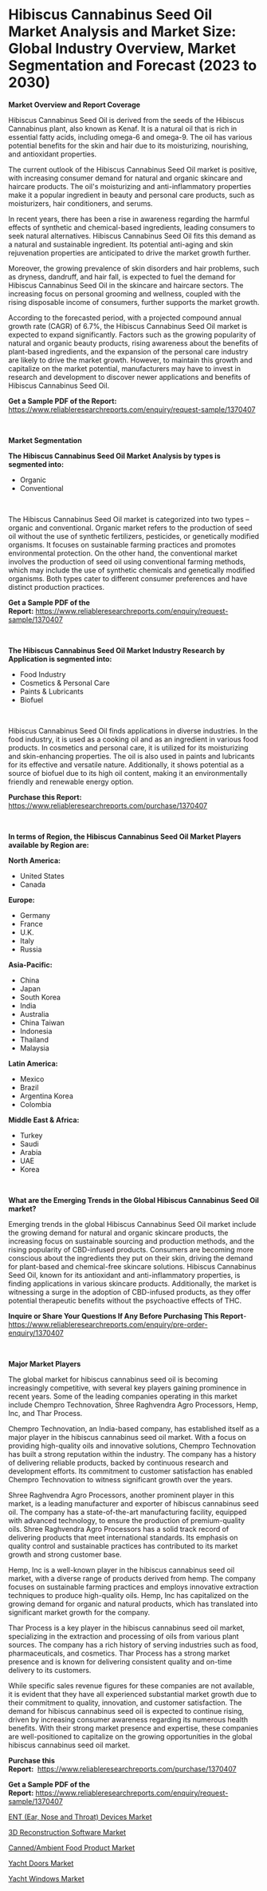 <p><h1>Hibiscus Cannabinus Seed Oil Market Analysis and Market Size: Global Industry Overview, Market Segmentation and Forecast (2023 to 2030)</h1></p><p><strong>Market Overview and Report Coverage</strong></p>
<p><p>Hibiscus Cannabinus Seed Oil is derived from the seeds of the Hibiscus Cannabinus plant, also known as Kenaf. It is a natural oil that is rich in essential fatty acids, including omega-6 and omega-9. The oil has various potential benefits for the skin and hair due to its moisturizing, nourishing, and antioxidant properties.</p><p>The current outlook of the Hibiscus Cannabinus Seed Oil market is positive, with increasing consumer demand for natural and organic skincare and haircare products. The oil's moisturizing and anti-inflammatory properties make it a popular ingredient in beauty and personal care products, such as moisturizers, hair conditioners, and serums.</p><p>In recent years, there has been a rise in awareness regarding the harmful effects of synthetic and chemical-based ingredients, leading consumers to seek natural alternatives. Hibiscus Cannabinus Seed Oil fits this demand as a natural and sustainable ingredient. Its potential anti-aging and skin rejuvenation properties are anticipated to drive the market growth further.</p><p>Moreover, the growing prevalence of skin disorders and hair problems, such as dryness, dandruff, and hair fall, is expected to fuel the demand for Hibiscus Cannabinus Seed Oil in the skincare and haircare sectors. The increasing focus on personal grooming and wellness, coupled with the rising disposable income of consumers, further supports the market growth.</p><p>According to the forecasted period, with a projected compound annual growth rate (CAGR) of 6.7%, the Hibiscus Cannabinus Seed Oil market is expected to expand significantly. Factors such as the growing popularity of natural and organic beauty products, rising awareness about the benefits of plant-based ingredients, and the expansion of the personal care industry are likely to drive the market growth. However, to maintain this growth and capitalize on the market potential, manufacturers may have to invest in research and development to discover newer applications and benefits of Hibiscus Cannabinus Seed Oil.</p></p>
<p><strong>Get a Sample PDF of the Report:</strong> <a href="https://www.reliableresearchreports.com/enquiry/request-sample/1370407">https://www.reliableresearchreports.com/enquiry/request-sample/1370407</a></p>
<p>&nbsp;</p>
<p><strong>Market Segmentation</strong></p>
<p><strong>The Hibiscus Cannabinus Seed Oil Market Analysis by types is segmented into:</strong></p>
<p><ul><li>Organic</li><li>Conventional</li></ul></p>
<p>&nbsp;</p>
<p><p>The Hibiscus Cannabinus Seed Oil market is categorized into two types –organic and conventional. Organic market refers to the production of seed oil without the use of synthetic fertilizers, pesticides, or genetically modified organisms. It focuses on sustainable farming practices and promotes environmental protection. On the other hand, the conventional market involves the production of seed oil using conventional farming methods, which may include the use of synthetic chemicals and genetically modified organisms. Both types cater to different consumer preferences and have distinct production practices.</p></p>
<p><strong>Get a Sample PDF of the Report:</strong>&nbsp;<a href="https://www.reliableresearchreports.com/enquiry/request-sample/1370407">https://www.reliableresearchreports.com/enquiry/request-sample/1370407</a></p>
<p>&nbsp;</p>
<p><strong>The Hibiscus Cannabinus Seed Oil Market Industry Research by Application is segmented into:</strong></p>
<p><ul><li>Food Industry</li><li>Cosmetics & Personal Care</li><li>Paints & Lubricants</li><li>Biofuel</li></ul></p>
<p>&nbsp;</p>
<p><p>Hibiscus Cannabinus Seed Oil finds applications in diverse industries. In the food industry, it is used as a cooking oil and as an ingredient in various food products. In cosmetics and personal care, it is utilized for its moisturizing and skin-enhancing properties. The oil is also used in paints and lubricants for its effective and versatile nature. Additionally, it shows potential as a source of biofuel due to its high oil content, making it an environmentally friendly and renewable energy option.</p></p>
<p><strong>Purchase this Report:</strong>&nbsp; <a href="https://www.reliableresearchreports.com/purchase/1370407">https://www.reliableresearchreports.com/purchase/1370407</a></p>
<p>&nbsp;</p>
<p><strong>In terms of Region, the Hibiscus Cannabinus Seed Oil Market Players available by Region are:</strong></p>
<p>
    <p> <strong> North America: </strong>
        <ul>
            <li>United States</li>
            <li>Canada</li>
        </ul>
        </p> 
    <p> <strong> Europe: </strong>
        <ul>
            <li>Germany</li>
            <li>France</li>
            <li>U.K.</li>
            <li>Italy</li>
            <li>Russia</li>
        </ul>
        </p> 
    <p> <strong> Asia-Pacific: </strong>
        <ul>
            <li>China</li>
            <li>Japan</li>
            <li>South Korea</li>
            <li>India</li>
            <li>Australia</li>
            <li>China Taiwan</li>
            <li>Indonesia</li>
            <li>Thailand</li>
            <li>Malaysia</li>
        </ul>
        </p> 
    <p> <strong> Latin America: </strong>
        <ul>
            <li>Mexico</li>
            <li>Brazil</li>
            <li>Argentina Korea</li>
            <li>Colombia</li>
        </ul>
        </p> 
    <p> <strong> Middle East & Africa: </strong>
        <ul>
            <li>Turkey</li>
            <li>Saudi</li>
            <li>Arabia</li>
            <li>UAE</li>
            <li>Korea</li>
        </ul>
    </p>
    </p>
<p>&nbsp;</p>
<p><strong>What are the Emerging Trends in the Global Hibiscus Cannabinus Seed Oil market?</strong></p>
<p><p>Emerging trends in the global Hibiscus Cannabinus Seed Oil market include the growing demand for natural and organic skincare products, the increasing focus on sustainable sourcing and production methods, and the rising popularity of CBD-infused products. Consumers are becoming more conscious about the ingredients they put on their skin, driving the demand for plant-based and chemical-free skincare solutions. Hibiscus Cannabinus Seed Oil, known for its antioxidant and anti-inflammatory properties, is finding applications in various skincare products. Additionally, the market is witnessing a surge in the adoption of CBD-infused products, as they offer potential therapeutic benefits without the psychoactive effects of THC.</p></p>
<p><strong>Inquire or Share Your Questions If Any Before Purchasing This Report</strong>- <a href="https://www.reliableresearchreports.com/enquiry/pre-order-enquiry/1370407">https://www.reliableresearchreports.com/enquiry/pre-order-enquiry/1370407</a></p>
<p>&nbsp;</p>
<p><strong>Major Market Players</strong></p>
<p><p>The global market for hibiscus cannabinus seed oil is becoming increasingly competitive, with several key players gaining prominence in recent years. Some of the leading companies operating in this market include Chempro Technovation, Shree Raghvendra Agro Processors, Hemp, Inc, and Thar Process.</p><p>Chempro Technovation, an India-based company, has established itself as a major player in the hibiscus cannabinus seed oil market. With a focus on providing high-quality oils and innovative solutions, Chempro Technovation has built a strong reputation within the industry. The company has a history of delivering reliable products, backed by continuous research and development efforts. Its commitment to customer satisfaction has enabled Chempro Technovation to witness significant growth over the years.</p><p>Shree Raghvendra Agro Processors, another prominent player in this market, is a leading manufacturer and exporter of hibiscus cannabinus seed oil. The company has a state-of-the-art manufacturing facility, equipped with advanced technology, to ensure the production of premium-quality oils. Shree Raghvendra Agro Processors has a solid track record of delivering products that meet international standards. Its emphasis on quality control and sustainable practices has contributed to its market growth and strong customer base.</p><p>Hemp, Inc is a well-known player in the hibiscus cannabinus seed oil market, with a diverse range of products derived from hemp. The company focuses on sustainable farming practices and employs innovative extraction techniques to produce high-quality oils. Hemp, Inc has capitalized on the growing demand for organic and natural products, which has translated into significant market growth for the company.</p><p>Thar Process is a key player in the hibiscus cannabinus seed oil market, specializing in the extraction and processing of oils from various plant sources. The company has a rich history of serving industries such as food, pharmaceuticals, and cosmetics. Thar Process has a strong market presence and is known for delivering consistent quality and on-time delivery to its customers.</p><p>While specific sales revenue figures for these companies are not available, it is evident that they have all experienced substantial market growth due to their commitment to quality, innovation, and customer satisfaction. The demand for hibiscus cannabinus seed oil is expected to continue rising, driven by increasing consumer awareness regarding its numerous health benefits. With their strong market presence and expertise, these companies are well-positioned to capitalize on the growing opportunities in the global hibiscus cannabinus seed oil market.</p></p>
<p><strong>Purchase this Report:</strong>&nbsp;&nbsp;<a href="https://www.reliableresearchreports.com/purchase/1370407">https://www.reliableresearchreports.com/purchase/1370407</a></p>
<p></p>
<p><strong>Get a Sample PDF of the Report:</strong>&nbsp;<a href="https://www.reliableresearchreports.com/enquiry/request-sample/1370407">https://www.reliableresearchreports.com/enquiry/request-sample/1370407</a></p>
<p><p><a href="https://github.com/JameTravis/Market-Research-Report-List-1/blob/main/ent-ear-nose-and-throat-devices-market.md">ENT (Ear, Nose and Throat) Devices Market</a></p><p><a href="https://medium.com/@loriwatson1948/3d-reconstruction-software-market-size-cagr-trends-2024-2030-485eb898bc2e">3D Reconstruction Software Market</a></p><p><a href="https://github.com/scarol104/Market-Research-Report-List-1/blob/main/cannedambient-food-product-market.md">Canned/Ambient Food Product Market</a></p><p><a href="https://www.linkedin.com/pulse/yacht-doors-market-research-report-unlocks-analysis-financial-odole/">Yacht Doors Market</a></p><p><a href="https://www.linkedin.com/pulse/yacht-windows-market-insights-players-forecast-till-2030-qd66e/">Yacht Windows Market</a></p></p>